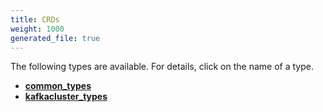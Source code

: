 ```yaml
---
title: CRDs
weight: 1000
generated_file: true
---
```


The following types are available. For details, click on the name of a type. 

- **[common_types](common_types)** 
- **[kafkacluster_types](kafkacluster_types)** 


